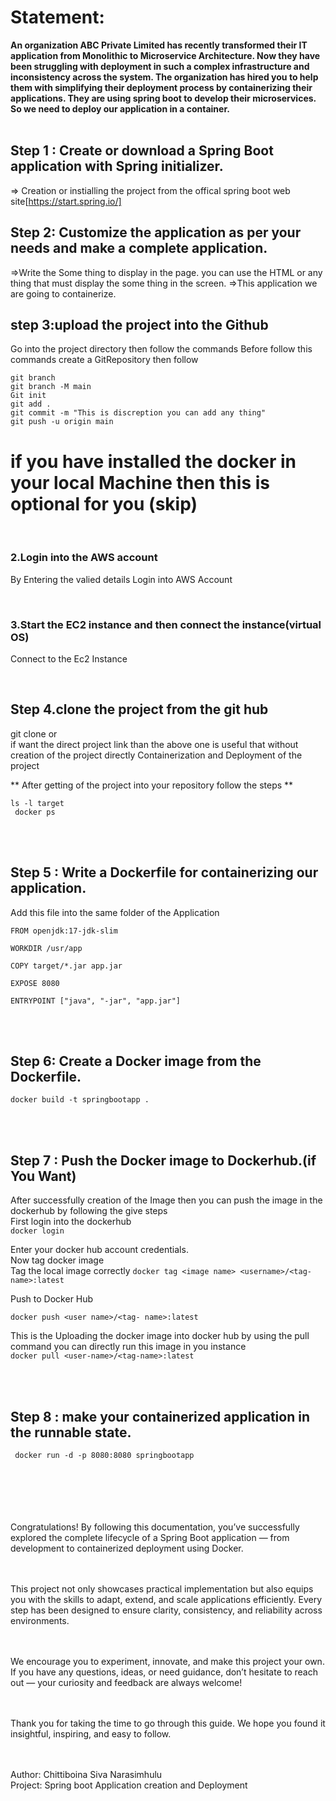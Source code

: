 # Statement:
**An organization ABC  Private Limited has recently transformed their IT application from Monolithic to Microservice Architecture. Now they have been struggling  with deployment in such a complex infrastructure and inconsistency across the system.
The organization has hired you to help them with simplifying their deployment process by containerizing their applications. They are using spring boot to develop their microservices. So we need to deploy our application in a container.**
<br><br>
## Step 1 : Create or  download a Spring Boot application with Spring initializer.
=> Creation or instialling the project from the offical spring boot web site[https://start.spring.io/]
<br>
## Step 2: Customize the application as per your needs and make a complete application.
=>Write the Some thing to display in the page. you  can use the HTML or any thing that must display the some thing in the screen.
=>This application we are going to containerize.
<br>
## step 3:upload the project into the Github  
  Go into the project directory then follow the commands
  Before follow this commands create a GitRepository then follow
  ```
git branch
git branch -M main
Git init
git add .
git commit -m "This is discreption you can add any thing"
git push -u origin main
```
# if you have installed the docker in your local Machine then this is optional for you (skip)  

<br>

### 2.Login into the AWS account  
By Entering the valied details Login into AWS Account

<br>


### 3.Start the EC2 instance and then connect the instance(virtual OS)  
Connect to the Ec2 Instance

<br>

## Step 4.clone the project from the git hub 
git clone
or  
if want the direct project link than the above one is useful that without creation of the project directly Containerization and Deployment of the project  

** After getting of the project into your repository follow the steps **

```mvn clean package 
ls -l target
 docker ps
```

<br>

<br>

## Step 5 : Write a Dockerfile for containerizing our application.
Add this  file into the same folder of the Application 
```
FROM openjdk:17-jdk-slim

WORKDIR /usr/app

COPY target/*.jar app.jar

EXPOSE 8080

ENTRYPOINT ["java", "-jar", "app.jar"]
```

<br>

<br>

## Step 6: Create a Docker image from the Dockerfile.
`docker build -t springbootapp .`  


<br>

<br>

## Step 7 : Push the Docker image to Dockerhub.(if You Want)
After successfully creation of the Image then you can push the image in the dockerhub by following the give steps  
First login into the dockerhub  
 `docker login`
 
 Enter your docker hub account credentials.  
  Now tag docker image    
 Tag the local image correctly
`docker tag <image name> <username>/<tag-name>:latest`

 Push to Docker Hub
 
`docker push <user name>/<tag- name>:latest`


This is the Uploading the docker image into docker hub by using the pull command you can directly run this image in you instance  
`docker pull <user-name>/<tag-name>:latest`

<br>

<br>

 
## Step 8 : make your containerized application in the runnable state.
` docker run -d -p 8080:8080 springbootapp`
<br><br><br><br><br><br>


Congratulations! By following this documentation, you’ve successfully explored the complete lifecycle of a Spring Boot application — from   development to containerized deployment using Docker.  <br><br><br>



This project not only showcases practical implementation but also equips you with the skills to adapt, extend, and scale applications efficiently.   Every step has been designed to ensure clarity, consistency, and reliability across environments.  <br><br><br>


  
We encourage you to experiment, innovate, and make this project your own. If you have any questions, ideas, or need guidance, don’t hesitate to   reach out — your curiosity and feedback are always welcome!  <br><br><br>


 
Thank you for taking the time to go through this guide. We hope you found it insightful, inspiring, and easy to follow.  <br><br><br>



Author: Chittiboina Siva Narasimhulu  
Project: Spring boot Application creation and Deployment  
